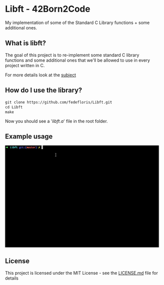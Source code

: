 # Libft - 42Born2Code
My implementation of some of the Standard C Library functions + some additional ones.


## What is libft?
The goal of this project is to re-implement some standard C library functions and some additional ones that we'll be allowed 
to use in every project written in C.

For more details look at the [subject](subject.pdf)

## How do I use the library?
```
git clone https://github.com/fedefloris/Libft.git
cd Libft
make
```
Now you should see a '*libft.a*' file in the root folder.

## Example usage
![Alt Text](materials/example.gif)

## License
This project is licensed under the MIT License - see the [LICENSE.md](LICENSE) file for details

